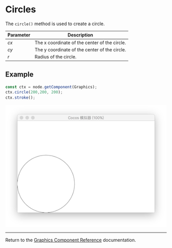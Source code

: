 # Circles

The `circle()` method is used to create a circle.

| Parameter | Description |
| -------------- | ----------- |
| *cx* | The x coordinate of the center of the circle. |
| *cy* | The y coordinate of the center of the circle. |
| *r* | Radius of the circle. |

## Example

```ts
const ctx = node.getComponent(Graphics);
ctx.circle(200,200, 200);
ctx.stroke();
```

<a href="circle.png"><img src="circle.png"></a>

<hr>

Return to the [Graphics Component Reference](../graphics.md) documentation.
